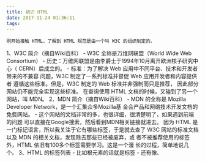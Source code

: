 ```yaml
---
title: 初识 HTML
date: 2017-11-24 01:36:11
tags:
---
```

    刚开始接触 HTML，了解到 HTML 规范是由一个叫 W3C 的组织制定的。 
1、W3C 简介（摘自Wiki百科）
    - W3C 全称是万维网联盟（World Wide Web Consortium）
	- 历史：万维网联盟是由李爵士于1994年10月离开欧洲核子研究中心（
	  CERN）后成立的。
	- 标准：为了解决 Web 应用中不同平台、技术和开发者带来的不兼容
	  问题，W3C 制定了一系列标准并督促 Web 应用开发者和内容提供者
	  遵循这些标准。但是，W3C 制定的 Web 标准并非强制而只是推荐，
	  因此部分网站仍不能完全实现这些标准。
    在查询使用 HTML 文档的时候，又碰到了另一个网站，叫 MDN。
2、MDN 简介（摘自Wiki百科） 
    - MDN 的全称是 Mozilla Developer Network，是一个汇集众多Mozilla基
      金会产品和网络技术开发文档的免费网站。
    - 这个网站的文档非常的多，也很详细，很清楚明了，如果遇到前端的问题
      可以直接在Google搜索，然后看到MDN相关链接就进去。
    因为 HTML 是一门标记语言，所以我关注于它有哪些标签，于是就去查了
    W3C 网站的标准文档以及 MDN 的相关文档，发现除去那些已经被废弃，或
    者不被推荐使用的标签外，HTML 依旧有100多个标签需要学习。这是一个漫
    长的过程，简单地说几个。
3、HTML 的标签列表
    - 比如根元素的话就是<html>标签
    - 还有像<head>、<title>、<base>、<link>、之类存放文档元数据的标签
    - 又比如<body>、<article>、<section>、<nav> 之类的
    需要了解学习的标签很多，刚开始接触的时候，了解到有这么两个概念，一
    个叫空标签，一个叫可替换标签，于是我就想了解一下这两个到底是什么意思。
4、空元素（摘自 MDN）
    - 一个空元素（empty element）可能是 HTML、SVG，或者 MathML 里的一
      个不可能存在字节点的 element
    - 在HTML中，通常在一个空元素上使用一个闭标签是无效的
    - 在HTML 中有这些空元素：<area>、<base>、<br>、<col>、<colgroup>、
      <command>、<embed>、<hr>、<img>、<input>、<keygen>、<link>、
      <meta>、<param>、<source>、<track>、<wbr>
5、可替换元素（replaced element）
    - 可替换元素的展现不是由 CSS 来控制的，这些元素是一类外观和渲染都
      独立于 CSS 的外部对象。
    - 典型的可替换元素有<img>、<object>、<video>和表单元素，比如
      <textarea>、<input>.
    - 某些元素只在一些特殊情况下表现为可替换元素，例如<audio>和
      <canvas>
    - 通过 CSS content 属性来插入的对象，被称作匿名可替换元素
    - CSS 在某些情况下会对可替换元素做特殊处理，比如计算外编剧和一些
      auto值
    - 需要注意的是，一部分可替换元素，本身有尺寸和基线，会被像
      vertical-align之类的一些CSS属性用到
    初步接触 HTML 大概就了解到这些
